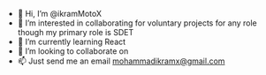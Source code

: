 - 👋 Hi, I’m @ikramMotoX
- 👀 I’m interested in collaborating for voluntary projects for any role though my primary role is SDET
- 🌱 I’m currently learning React 
- 💞️ I’m looking to collaborate on 
- 📫 Just send me an email mohammadikramx@gmail.com

<!---
ikramMotoX/ikramMotoX is a ✨ special ✨ repository because its `README.md` (this file) appears on your GitHub profile.
You can click the Preview link to take a look at your changes.
--->
